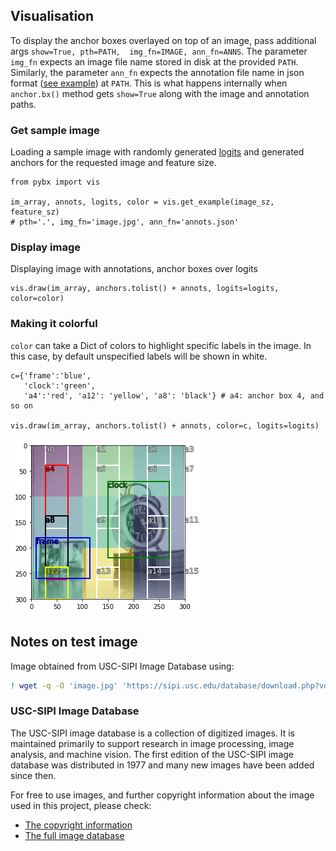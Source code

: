 ## Visualisation
To display the anchor boxes overlayed on top of an image, pass additional args `show=True, pth=PATH, 
img_fn=IMAGE, ann_fn=ANNS`. The parameter `img_fn` expects an image file name stored in disk at the provided `PATH`. 
Similarly, the parameter `ann_fn` expects the annotation file name in json format ([see example](annots.json)) at 
`PATH`.
This is what happens internally when `anchor.bx()` method gets `show=True` along with the image and annotation paths. 

### Get sample image
Loading a sample image with randomly generated [logits](https://en.wikipedia.org/wiki/Logit) and generated anchors for the requested image and feature size.
```python3
from pybx import vis

im_array, annots, logits, color = vis.get_example(image_sz, feature_sz)  
# pth='.', img_fn='image.jpg', ann_fn='annots.json'
```
### Display image
Displaying image with annotations, anchor boxes over logits
```python3
vis.draw(im_array, anchors.tolist() + annots, logits=logits, color=color)
```

### Making it colorful
`color` can take a Dict of colors to highlight specific labels in the image. 
In this case, by default unspecified labels will be shown in white.
```python3
c={'frame':'blue', 
   'clock':'green', 
   'a4':'red', 'a12': 'yellow', 'a8': 'black'} # a4: anchor box 4, and so on

vis.draw(im_array, anchors.tolist() + annots, color=c, logits=logits)
```

![](./result.png)

## Notes on test image
Image obtained from USC-SIPI Image Database using:
```bash
! wget -q -O 'image.jpg' 'https://sipi.usc.edu/database/download.php?vol=misc&img=5.1.12'
```
### USC-SIPI Image Database
The USC-SIPI image database is a collection of digitized images. 
It is maintained primarily to support research in image processing, 
image analysis, and machine vision. The first edition of the 
USC-SIPI image database was distributed in 1977 and many new 
images have been added since then.

For free to use images, and further copyright information about 
the image used in this project, please check:
- [The copyright information](https://sipi.usc.edu/database/copyright.php)
- [The full image database](https://sipi.usc.edu/database/database.php)